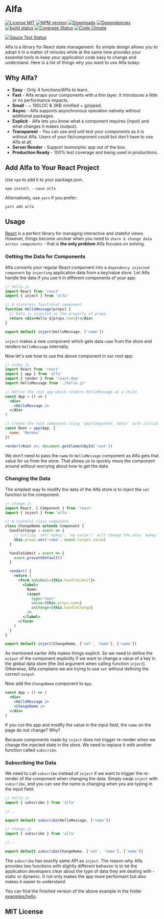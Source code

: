 # Alfa

[![License MIT][license-img]][license-url]
[![NPM version][npm-img]][npm-url]
[![Downloads][down-img]][npm-url]
[![Dependencies][dep-image]][dep-url]
[![build status][travis-img]][travis-url]
[![Coverage Status][coverage-img]][coverage-url]
[![Code Climate][climate-img]][climate-url]

[![Sauce Test Status](https://saucelabs.com/browser-matrix/alfajs.svg)](https://saucelabs.com/u/alfajs)

Alfa is a library for React state management. Its simple design allows you to adopt it in a matter of minutes while at the same time provides your essential tools to keep your application code easy to change and understand. Here is a list of things why you want to use Alfa today:

## Why Alfa?

* **Easy** - Only 4 functions/APIs to learn.
* **Fast** - Alfa wraps your components with a thin layer. It introduces a little or no performance impacts.
* **Small** - ~ 190LOC & 3KB minified + gzipped.
* **Async** - Alfa supports asynchronous operation natively without additional packages.
* **Explicit** - Alfa lets you know what a component requires (input) and what changes it makes (output).
* **Transparent** - You can use and unit test your components as it is without Alfa. Users of your lib/component could but don't have to use Alfa at all.
* **Server Render** - Support isomorphic app out of the box.
* **Production Ready** - 100% test coverage and being used in productions.

## Add Alfa to Your React Project

Use `npm` to add it to your package.json.

```
npm install --save alfa
```

Alternatively, use `yarn` if you prefer:

```
yarn add alfa
```

## Usage

[React](https://facebook.github.io/react/) is a perfect library for managing interactive and stateful views. However, things become unclear when you need to `share & change data across components` - that is **the only problem** Alfa focuses on solving.

### Getting the Data for Components

Alfa converts your regular React component into a `dependency injected component` by `injecting` application data from a key/value store. Let Alfa handle the data if you use it in different components of your app:

```jsx
// hello.js
import React from 'react'
import { inject } from 'alfa'

// A stateless functional component.
function HelloMessage(props) {
  // Data is injected as the property of props.
  return <div>Hello ${props.name}!</div>
}

export default inject(HelloMessage, ['name'])
```

`inject` makes a new component which gets data `name` from the store and renders `HelloMessage` internally.

Now let's see how to use the above component in our root app:

```jsx
// index.js
import React from 'react'
import { app } from 'alfa'
import { render } from 'react-dom'
import HelloMessage from './hello.js'

// Define the root app which renders HelloMessage as a child.
const App = () => (
  <div>
    <HelloMessage />
  </div>
)

// Create the root component using `app(Component, data)` with initial data.
const Root = app(App, {
  name: 'Motoko'
})

render(<Root />, document.getElementById('root'))
```

We don't need to pass the `name` to `HelloMessage` component as Alfa gets that value for us from the store. That allows us to quickly move the component around without worrying about how to get the data.

### Changing the Data

The simplest way to modify the data of the Alfa store is to inject the `set` function to the component.

```jsx
// change.js
import React, { Component } from 'react'
import { inject } from 'alfa'

// A stateful class component.
class ChangeName extends Component {
  handleChange = event => {
    // Calling `set('mykey', 'my value')` will change the data `mykey` in store to value `my value`.
    this.props.set('name', event.target.value)
  }

  handleSubmit = event => {
    event.preventDefault()
  }

  render() {
    return (
      <form onSubmit={this.handleSubmit}>
        <label>
          Name:
          <input
            type="text"
            value={this.props.name}
            onChange={this.handleChange}
          />
        </label>
      </form>
    )
  }
}

export default inject(ChangeName, ['set', 'name'], ['name'])
```

As mentioned earlier Alfa makes things explicit. So we need to define the `output` of the component explicitly if we want to change a value of a key in the global data store (the 3rd argument when calling function `inject`). Otherwise, Alfa complains we are trying to use `set` without defining the correct `output`.

Now add the `ChangeName` component to `App`:

```jsx
const App = () => (
  <div>
    <HelloMessage />
    <ChangeName />
  </div>
)
```

If you run the app and modify the value in the input field, the `name` on the page do not change? Why?

Because components made by `inject` does not trigger re-render when we change the injected state in the store. We need to replace it with another function called `subscribe`.

### Subscribing the Data

We need to call `subscribe` instead of `inject` if we want to trigger the re-render of the component when changing the data. Simply swap `inject` with `subscribe`, and you can see the name is changing when you are typing in the input field:

```jsx
// hello.js
import { subscribe } from 'alfa'

//...

export default subscribe(HelloMessage, ['name'])
```

```jsx
// change.js
import { subscribe } from 'alfa'

//...

export default subscribe(ChangeName, ['set', 'name'], ['name'])
```

The `subscribe` has exactly same API as `inject`. The reason why Alfa provides two functions with slightly different behavior is to let the application developers clear about the type of data they are dealing with - static or dynamic. It not only makes the app more performant but also makes it easier to understand.

You can find the finished version of the above example in the folder [examples/hello](https://github.com/lsm/alfa/tree/master/examples/hello).

## MIT License

[dep-url]: https://david-dm.org/lsm/alfa
[dep-image]: https://david-dm.org/lsm/alfa.svg
[dev-url]: https://david-dm.org/lsm/alfa?type=dev
[dev-image]: https://david-dm.org/lsm/alfa/dev-status.svg
[license-img]: https://img.shields.io/npm/l/alfa.svg
[license-url]: http://opensource.org/licenses/MIT
[npm-img]: https://badge.fury.io/js/alfa.svg
[down-img]: https://img.shields.io/npm/dm/alfa.svg
[npm-url]: https://npmjs.org/package/alfa
[travis-img]: https://travis-ci.org/lsm/alfa.svg?branch=master
[travis-url]: http://travis-ci.org/lsm/alfa
[coverage-img]: https://coveralls.io/repos/github/lsm/alfa/badge.svg?branch=master
[coverage-url]: https://coveralls.io/github/lsm/alfa?branch=master
[climate-img]: https://codeclimate.com/github/lsm/alfa/badges/gpa.svg
[climate-url]: https://codeclimate.com/github/lsm/alfa
